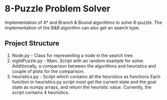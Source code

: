 # 8-Puzzle Problem Solver
Implementation of A* and Branch & Bound algorithms to solve 8-puzzle.
The implementation of the B&B algorithm can also get an search type.

## Project Structure
1. Node.py - Class for representing a node in the search tree.
2. eightPuzzle.py - Main. Script with an random example for solve. Additionally, a comparison between the algorithms and heuristics and couple of plots for the comparison. 
3. heuristics.py - Script which contains all the heuristics as functions Each function in heuristics.py script most get the current state and the goal state as numpy arrays, and return the heuristic value. Currently, the script contains 4 heuristics.
